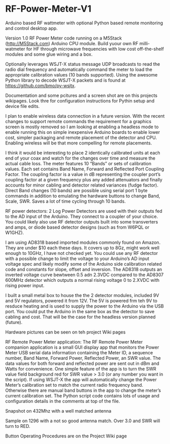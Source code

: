 # RF-Power-Meter-V1
Arduino based RF wattmeter with optional Python based remote monitoring and control desktop app.

Version 1.0 RF Power Meter code running on a M5Stack (http://M5Stack.com) Arduino CPU module. Build yuour own RF milli-watmeter for HF through microwave frequencies with low cost off-the-shelf modules and some glue wiring and a box. 

Optionally leverages WSJT-X status message UDP broadcasts to read the radio dial frequency and automatically command the meter to load the appropriate calibration values (10 bands supported). Using the awesome Python library to decode WSJT-X packets and is found at  https://github.com/bmo/py-wsjtx.

Documentation and some pcitures and a screen shot are on this projects wikipages. Look thre for configuration instructions for Pythin setup and device file edits.


I plan to enable wireless data connection in a future version.  With the recent changes to support remote commands the requirement for a graphics screen is mostly removed so I am looking at enabling a headless mode to enable running this on simple inexpensive Arduino boards to enable lower cost, simpler packaging and remote placement of the detector and CPU.  Enabling wireless will be that more compelling for remote placements.  

I think it would be interesting to place 2 identically calibrated units at each end of your coax and watch for the changes over time and measure the actual cable loss.  The meter features 10 “Bands” or sets of calibration values.  Each set contains Band Name, Forward and Reflected Port Coupling Factor.  The coupling factor is a value in dB representing the coupler port’s coupling factor at a given frequency plus any added attenuators and finally accounts for minor cabling and detector related variances (fudge factor).
Direct Band changes (10 bands) are possible using serial port 1 byte commands in addition to emulating the hardware buttons to change Band, Scale, SWR. Saves a lot of time cycling through 10 bands.
 
RF power detectors:
2 Log Power Detectors are used with their outputs fed to the AD input of the Arduino. They connect to a coupler of your choice. You could likely also use RF detector outputs built into some transverters and amps, or diode based detector designs (such as from W6PQL or W1GHZ).

I am using AD8318 based imported modules commonly found on Amazon.  They are under $10 each these days. It covers up to 8Gz, might work well enough to 10GHz, I have not checked yet.  You could use any RF detector with a possible change to limit the voltage to your Arduino’s AD input voltage spec and likely modify some of the Arduino side calibration related code and constants for slope, offset and inversion.  The AD8318 outputs an inverted voltage curve bewtween 0.5 adn 2.3VDC compared to the AD8307 600MHz detector which outputs a normal rising voltage 0 to 2.XVDC with rising power input. 

I built a small metal box to house the the 2 detector modules, included 9V and 5V regulators, powered it from 12V.  The 5V is powered frm teh 9V to resduce heating and is used to supply the power to the Arduino via the USB port.  You could put the Arduino in the same box as the detector to save cabling and cost.  That will be the case for the headless version planned (future).
 
Hardware pictures can be seen on teh project Wiki pages
 
RF Remote Power Meter application:
The RF Remote Power Meter companion application is a small GUI display app that monitors the Power Meter USB serial data information containing the Meter ID, a sequence number, Band Name, Forward Power, Reflected Power, an SWR value.  The data values for both forward and reflected power are sent out in dBm and Watts for convenience. One simple feature of the app is to turn the SWR value field background red for SWR value > 3.0 (or any number you want in the script).  If using WSJT-X the app will automatically change the Power Meter’s calibration set to match the current radio frequency band. Otherwise there are manual band buttons in the app to change the meter’s current calibration set. The Python script code contains lots of usage and configuration details in the comments at top of the file.
 
Snapshot on 432Mhz with a well matched antenna

 <insert pictures here>
 
Sample on 1296 with a not so good antenna match.  Over 3.0 and SWR will turn to RED.

 <insert pictures here> 
 

Button Operating Procedures are on the Project Wiki page

